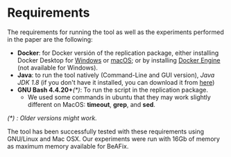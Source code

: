 # Requirements

The requirements for running the tool as well as the experiments performed in the paper are the following:
* **Docker**: for Docker versión of the replication package, either installing Docker Desktop for [Windows](https://docs.docker.com/docker-for-windows/install/) or [macOS](https://docs.docker.com/docker-for-mac/install/); or by installing [Docker Engine](https://docs.docker.com/engine/install/) (not available for Windows).
* **Java**: to run the tool natively (Command-Line and GUI version), *Java JDK 1.8* (if you don't have it installed, you can download it from [here](https://www.oracle.com/java/technologies/javase/javase8-archive-downloads.html))
* **GNU Bash 4.4.20+**_(*)_: To run the script in the replication package.
  * We used some commands in ubuntu that they may work slightly different on MacOS: **timeout**, **grep**, and **sed**.
  
_(*) : Older versions might work._

The tool has been successfully tested with these requirements using GNU/Linux and Mac OSX. Our experiments were run with 16Gb of memory as maximum memory available for BeAFix.
